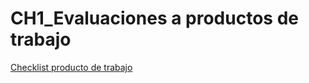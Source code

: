 # CH1_Evaluaciones a productos de trabajo

[Checklist producto de trabajo](CH1_Evaluaciones%20a%20productos%20de%20trabajo%20247c16342f9940ae953c0dfa49a9c5e9/Checklist%20producto%20de%20trabajo%2050612c63051648e79c9e5b0515cdb4a7.csv)